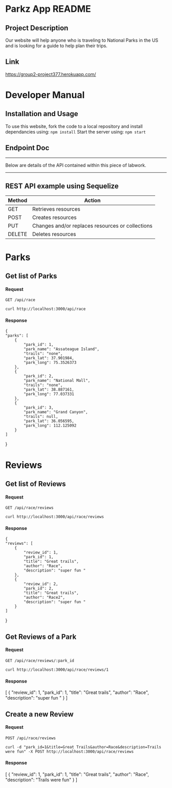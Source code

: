 # Parkz App README

## Project Description
Our website will help anyone who is traveling to National Parks in the US and is looking for a guide to help plan their trips. 

## Link
https://group2-project377.herokuapp.com/

# Developer Manual

## Installation and Usage
To use this website, fork the code to a local repository and install dependancies using: 
`npm install`
Start the server using: 
`npm start`
## Endpoint Doc

<hr>

Below are details of the API contained within this piece of labwork.

<hr>

## REST API example using Sequelize
<table>
  <thead>
    <tr>
      <th>Method</th>
      <th>Action</th>
    </tr>
  </thead>
  <tbody>
    <tr>
      <td>GET</td>
      <td>Retrieves resources</td>
    </tr>
    <tr>
      <td>POST</td>
      <td>Creates resources</td>
    </tr>
    <tr>
      <td>PUT</td>
      <td>Changes and/or replaces resources or collections</td>
    </tr>
    <tr>
      <td>DELETE</td>
      <td>Deletes resources</td>
    </tr>
  </tbody>
</table>

# Parks

## Get list of Parks

#### Request

`GET /api/race`

    curl http://localhost:3000/api/race

#### Response
    {
    "parks": [
        {
            "park_id": 1,
            "park_name": "Assateague Island",
            "trails": "none",
            "park_lat": 37.901984,
            "park_long": 75.3526373
        },
        {
            "park_id": 2,
            "park_name": "National Mall",
            "trails": "none",
            "park_lat": 38.887161,
            "park_long": 77.037331
        },
        {
            "park_id": 3,
            "park_name": "Grand Canyon",
            "trails": null,
            "park_lat": 36.056595,
            "park_long": 112.125092
        }
    ]
}

# Reviews

## Get list of Reviews

#### Request

`GET /api/race/reviews`

    curl http://localhost:3000/api/race/reviews

#### Response
    {
    "reviews": [
        {
            "review_id": 1,
            "park_id": 1,
            "title": "Great trails",
            "author": "Race",
            "description": "super fun "
        },
        {
            "review_id": 2,
            "park_id": 2,
            "title": "Great trails",
            "author": "Race2",
            "description": "super fun "
        }
    ]
}

## Get Reviews of a Park

#### Request

`GET /api/race/reviews/:park_id`

    curl http://localhost:3000/api/race/reviews/1

#### Response
   [
    {
        "review_id": 1,
        "park_id": 1,
        "title": "Great trails",
        "author": "Race",
        "description": "super fun "
    }
   ]

## Create a new Review

#### Request

`POST /api/race/reviews`

    curl -d "park_id=1&title=Great Trails&author=Race&description=Trails were fun" -X POST http://localhost:3000/api/race/reviews


#### Response
   [
    {
        "review_id": 1,
        "park_id": 1,
        "title": "Great trails",
        "author": "Race",
        "description": "Trails were fun"
    }
]
